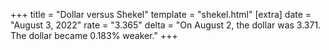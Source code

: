 +++
title = "Dollar versus Shekel"
template = "shekel.html"
[extra]
date = "August  3, 2022"
rate = "3.365"
delta = "On August  2, the dollar was 3.371. The dollar became 0.183% weaker."
+++
